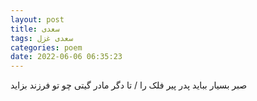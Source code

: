 ```yaml
---
layout: post
title: سعدی
tags: سعدی غزل
categories: poem
date: 2022-06-06 06:35:23
---
```


صبر بسیار بباید پدر پیر فلک را / تا دگر مادر گیتی چو تو فرزند بزاید

